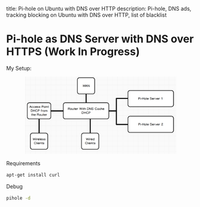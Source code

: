 title: Pi-hole on Ubuntu with DNS over HTTP
description: Pi-hole, DNS ads, tracking blocking on Ubuntu with DNS over HTTP, list of blacklist

<link rel="stylesheet" href="/assets/CSS/roundedCorners.css">

# Pi-hole as DNS Server with DNS over HTTPS (Work In Progress)

My Setup:

<div style="width:80%; margin:0 auto">
   <img src="/assets/images/guides/pi-hole/pi-hole_setup.jpg" alt="network flow">
</div>

Requirements

```bash
apt-get install curl
```

Debug

```bash
pihole -d
```

